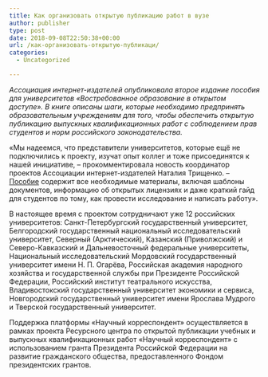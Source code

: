 ```yaml
---
title: Как организовать открытую публикацию работ в вузе
author: publisher
type: post
date: 2018-09-08T22:50:38+00:00
url: /как-организовать-открытую-публикаци/
categories:
  - Uncategorized

---
```

_Ассоциация интернет-издателей опубликовала второе издание пособия для университетов «Востребованное образование в открытом доступе». В книге описаны шаги, которые необходимо предпринять образовательным учреждениям для того, чтобы обеспечить открытую публикацию выпускных квалификационных работ с соблюдением прав студентов и норм российского законодательства._

«Мы надеемся, что представители университетов, которые ещё не подключились к проекту, изучат опыт коллег и тоже присоединятся к нашей инициативе, – прокомментировала новость координатор проектов Ассоциации интернет-издателей Наталия Трищенко. – [Пособие][1] содержит все необходимые материалы, включая шаблоны документов, информацию об открытых лицензиях и даже краткий гайд для студентов по тому, как провести исследование и написать работу».

В настоящее время с проектом сотрудничают уже 12 российских университетов: Санкт-Петербургский государственный университет, Белгородский государственный национальный исследовательский университет, Северный (Арктический), Казанский (Приволжский) и Северо-Кавказский и Дальневосточный федеральные университеты, Национальный исследовательский Мордовский государственный университет имени Н. П. Огарёва, Российская академия народного хозяйства и государственной службы при Президенте Российской Федерации, Российский институт театрального искусства, Владивостокский государственный университет экономики и сервиса, Новгородский государственный университет имени Ярослава Мудрого и Тверской государственный университет.

Поддержка платформы «Научный корреспондент» осуществляется в рамках проекта Ресурсного центра по открытой публикации учебных и выпускных квалификационных работ «Научный корреспондент» с использованием гранта Президента Российской Федерации на развитие гражданского общества, предоставленного Фондом президентских грантов.

 [1]: http://nauchkor.ru/pubs/vostrebovannoe-obrazovanie-v-otkrytom-dostupe-5b81c64e7966e1050aa5deb1